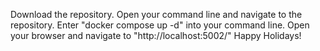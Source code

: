 Download the repository.
Open your command line and navigate to the repository.
Enter "docker compose up -d" into your command line.
Open your browser and navigate to "http://localhost:5002/"
Happy Holidays!

